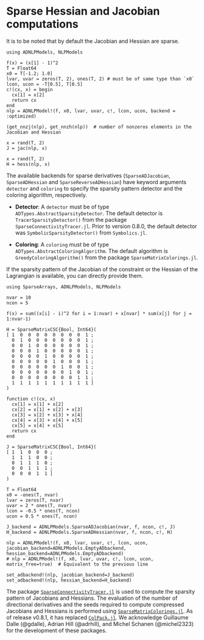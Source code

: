 # Sparse Hessian and Jacobian computations

It is to be noted that by default the Jacobian and Hessian are sparse.

```@example ex1
using ADNLPModels, NLPModels

f(x) = (x[1] - 1)^2
T = Float64
x0 = T[-1.2; 1.0]
lvar, uvar = zeros(T, 2), ones(T, 2) # must be of same type than `x0`
lcon, ucon = -T[0.5], T[0.5]
c!(cx, x) = begin
  cx[1] = x[2]
  return cx
end
nlp = ADNLPModel!(f, x0, lvar, uvar, c!, lcon, ucon, backend = :optimized)
```

```@example ex1
(get_nnzj(nlp), get_nnzh(nlp))  # number of nonzeros elements in the Jacobian and Hessian
```

```@example ex1
x = rand(T, 2)
J = jac(nlp, x)
```

```@example ex1
x = rand(T, 2)
H = hess(nlp, x)
```

The available backends for sparse derivatives (`SparseADJacobian`, `SparseADHessian` and `SparseReverseADHessian`) have keyword arguments `detector` and `coloring` to specify the sparsity pattern detector and the coloring algorithm, respectively.

- **Detector**: A `detector` must be of type `ADTypes.AbstractSparsityDetector`.
The default detector is `TracerSparsityDetector()` from the package `SparseConnectivityTracer.jl`.
Prior to version 0.8.0, the default detector was `SymbolicSparsityDetector()` from `Symbolics.jl`.

- **Coloring**: A `coloring` must be of type `ADTypes.AbstractColoringAlgorithm`.
The default algorithm is `GreedyColoringAlgorithm()` from the package `SparseMatrixColorings.jl`.

If the sparsity pattern of the Jacobian of the constraint or the Hessian of the Lagrangian is available, you can directly provide them.
```@example ex2
using SparseArrays, ADNLPModels, NLPModels

nvar = 10
ncon = 5

f(x) = sum((x[i] - i)^2 for i = 1:nvar) + x[nvar] * sum(x[j] for j = 1:nvar-1)

H = SparseMatrixCSC{Bool, Int64}(
[ 1  0  0  0  0  0  0  0  0  1 ;
  0  1  0  0  0  0  0  0  0  1 ;
  0  0  1  0  0  0  0  0  0  1 ;
  0  0  0  1  0  0  0  0  0  1 ;
  0  0  0  0  1  0  0  0  0  1 ;
  0  0  0  0  0  1  0  0  0  1 ;
  0  0  0  0  0  0  1  0  0  1 ;
  0  0  0  0  0  0  0  1  0  1 ;
  0  0  0  0  0  0  0  0  1  1 ;
  1  1  1  1  1  1  1  1  1  1 ]
)

function c!(cx, x)
  cx[1] = x[1] + x[2]
  cx[2] = x[1] + x[2] + x[3]
  cx[3] = x[2] + x[3] + x[4]
  cx[4] = x[3] + x[4] + x[5]
  cx[5] = x[4] + x[5]
  return cx
end

J = SparseMatrixCSC{Bool, Int64}(
[ 1  1  0  0  0 ;
  1  1  1  0  0 ;
  0  1  1  1  0 ;
  0  0  1  1  1 ;
  0  0  0  1  1 ]
)

T = Float64
x0 = -ones(T, nvar)
lvar = zeros(T, nvar)
uvar = 2 * ones(T, nvar)
lcon = -0.5 * ones(T, ncon)
ucon = 0.5 * ones(T, ncon)

J_backend = ADNLPModels.SparseADJacobian(nvar, f, ncon, c!, J)
H_backend = ADNLPModels.SparseADHessian(nvar, f, ncon, c!, H)

nlp = ADNLPModel!(f, x0, lvar, uvar, c!, lcon, ucon, jacobian_backend=ADNLPModels.EmptyADbackend, hessian_backend=ADNLPModels.EmptyADbackend)
# nlp = ADNLPModel!(f, x0, lvar, uvar, c!, lcon, ucon, matrix_free=true)  # Equivalent to the previous line

set_adbackend!(nlp, jacobian_backend=J_backend)
set_adbackend!(nlp, hessian_backend=H_backend)
```

The package [`SparseConnectivityTracer.jl`](https://github.com/adrhill/SparseConnectivityTracer.jl) is used to compute the sparsity pattern of Jacobians and Hessians.
The evaluation of the number of directional derivatives and the seeds required to compute compressed Jacobians and Hessians is performed using [`SparseMatrixColorings.jl`](https://github.com/gdalle/SparseMatrixColorings.jl).
As of release v0.8.1, it has replaced [`ColPack.jl`](https://github.com/exanauts/ColPack.jl).
We acknowledge Guillaume Dalle (@gdalle), Adrian Hill (@adrhill), and Michel Schanen (@michel2323) for the development of these packages.
